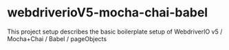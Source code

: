 # webdriverioV5-mocha-chai-babel

This project setup describes the basic boilerplate setup of WebdriverIO v5 / Mocha+Chai / Babel / pageObjects